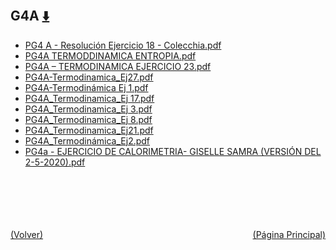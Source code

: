 
<html>
<body>
<h2>G4A <a href="https://downgit.github.io/#/home?url=https://github.com/Apuntes-FIUBA/Apuntes-Electronica/tree/main/83 - Química/8301 - Quimica/Guias de Problemas/Problemas Resueltos/G4A" style="font-size:20px">  ⬇️ </a></h2>
<ul>
    <li><a href="PG4 A - Resolución Ejercicio 18 - Colecchia.pdf">PG4 A - Resolución Ejercicio 18 - Colecchia.pdf</a></li>
    <li><a href="PG4A TERMODDINAMICA ENTROPIA.pdf">PG4A TERMODDINAMICA ENTROPIA.pdf</a></li>
    <li><a href="PG4A – TERMODINAMICA EJERCICIO 23.pdf">PG4A – TERMODINAMICA EJERCICIO 23.pdf</a></li>
    <li><a href="PG4A-Termodinamica_Ej27.pdf">PG4A-Termodinamica_Ej27.pdf</a></li>
    <li><a href="PG4A-Termodinámica Ej 1.pdf">PG4A-Termodinámica Ej 1.pdf</a></li>
    <li><a href="PG4A_Termodinamica_Ej 17.pdf">PG4A_Termodinamica_Ej 17.pdf</a></li>
    <li><a href="PG4A_Termodinamica_Ej 3.pdf">PG4A_Termodinamica_Ej 3.pdf</a></li>
    <li><a href="PG4A_Termodinamica_Ej 8.pdf">PG4A_Termodinamica_Ej 8.pdf</a></li>
    <li><a href="PG4A_Termodinamica_Ej21.pdf">PG4A_Termodinamica_Ej21.pdf</a></li>
    <li><a href="PG4A_Termodinámica_Ej2.pdf">PG4A_Termodinámica_Ej2.pdf</a></li>
    <li><a href="PG4a - EJERCICIO DE CALORIMETRIA- GISELLE SAMRA (VERSIÓN DEL 2-5-2020).pdf">PG4a - EJERCICIO DE CALORIMETRIA- GISELLE SAMRA (VERSIÓN DEL 2-5-2020).pdf</a></li>
</ul>
</body>
</html>


































<br><br><br><br><br><a href="../" style="float: left">(Volver)</a> <a href="https://apuntes-fiuba.github.io/Apuntes-Electronica" style="float: right">(Página Principal)</a>
